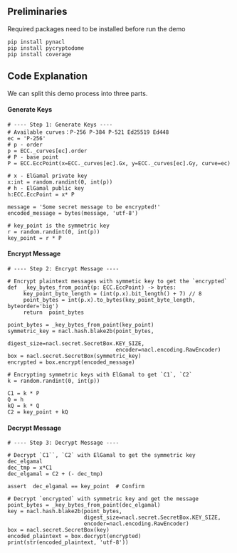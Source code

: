 ## Preliminaries
Required packages need to be installed before run the demo

    pip install pynacl
    pip install pycryptodome
    pip install coverage


## Code Explanation
We can split this demo process into three parts.
#### Generate Keys  
    # ---- Step 1: Generate Keys ----
    # Available curves：P-256 P-384 P-521 Ed25519 Ed448
    ec = 'P-256'
    # p - order
    p = ECC._curves[ec].order
    # P - base point
    P = ECC.EccPoint(x=ECC._curves[ec].Gx, y=ECC._curves[ec].Gy, curve=ec)
    
    # x - ElGamal private key
    x:int = random.randint(0, int(p))
    # h - ElGamal public key
    h:ECC.EccPoint = x* P
    
    message = 'Some secret message to be encrypted!'
    encoded_message = bytes(message, 'utf-8')

    # key_point is the symmetric key
    r = random.randint(0, int(p))
    key_point = r * P

#### Encrypt Message

    # ---- Step 2: Encrypt Message ----
    
    # Encrypt plaintext messages with symmetic key to get the `encrypted`
    def  _key_bytes_from_point(p: ECC.EccPoint) -> bytes:
         key_point_byte_length = (int(p.x).bit_length() + 7) // 8
         point_bytes = int(p.x).to_bytes(key_point_byte_length, byteorder='big')
         return  point_bytes
  
    point_bytes = _key_bytes_from_point(key_point)
    symmetric_key = nacl.hash.blake2b(point_bytes,
                                      digest_size=nacl.secret.SecretBox.KEY_SIZE,
                                      encoder=nacl.encoding.RawEncoder)
    box = nacl.secret.SecretBox(symmetric_key)
    encrypted = box.encrypt(encoded_message)
	
    # Encrypting symmetric keys with ElGamal to get `C1`, `C2`
	k = random.randint(0, int(p))

	C1 = k * P
	Q = h
	kQ = k * Q
	C2 = key_point + kQ

#### Decrypt Message

	# ---- Step 3: Decrypt Message ----

	# Decrypt `C1``, `C2` with ElGamal to get the symmetric key dec_elgamal
	dec_tmp = x*C1
	dec_elgamal = C2 + (- dec_tmp)
	
	assert  dec_elgamal == key_point  # Confirm

	# Decrypt `encrypted` with symmetric key and get the message
	point_bytes = _key_bytes_from_point(dec_elgamal)
	key = nacl.hash.blake2b(point_bytes,
							digest_size=nacl.secret.SecretBox.KEY_SIZE,
							encoder=nacl.encoding.RawEncoder)
	box = nacl.secret.SecretBox(key)
	encoded_plaintext = box.decrypt(encrypted)
	print(str(encoded_plaintext, 'utf-8'))

